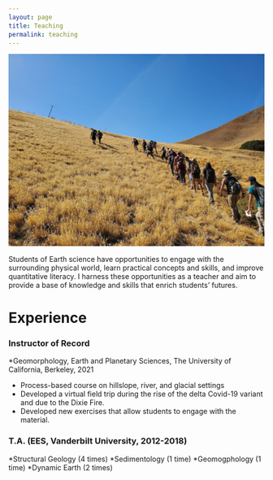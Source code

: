 ```yaml
---
layout: page
title: Teaching
permalink: teaching
---
```

![](ClassPhoto.jpg)

Students of Earth science have opportunities to engage with the surrounding physical world, learn practical concepts and skills, and improve quantitative literacy. I harness these opportunities as a teacher and aim to provide a base of knowledge and skills that enrich students’ futures.

# Experience

### Instructor of Record
*Geomorphology, Earth and Planetary Sciences, The University of California, Berkeley, 2021
- Process-based course on hillslope, river, and glacial settings
- Developed a virtual field trip during the rise of the delta Covid-19 variant and due to the Dixie Fire.
- Developed new exercises that allow students to engage with the material.

### T.A. (EES, Vanderbilt University, 2012-2018)
*Structural Geology (4 times)
*Sedimentology (1 time)
*Geomogphology (1 time)
*Dynamic Earth (2 times)

